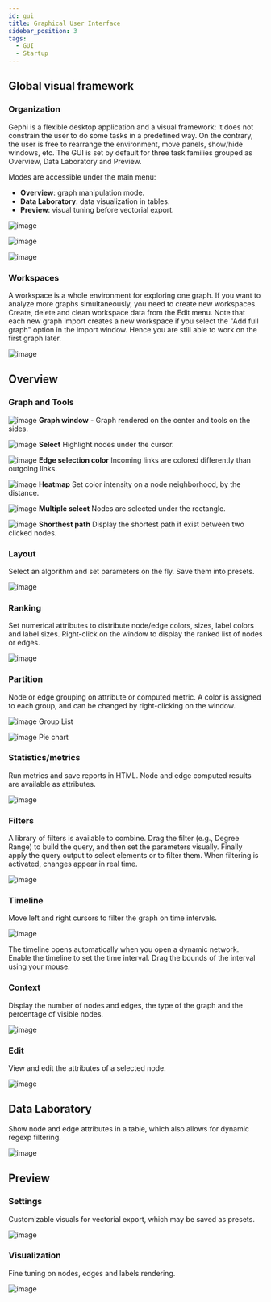 ```yaml
---
id: gui
title: Graphical User Interface
sidebar_position: 3
tags:
  - GUI
  - Startup
---
```

## Global visual framework

### Organization

Gephi is a flexible desktop application and a visual framework: it does not constrain the user to do some tasks in a predefined way. On the contrary, the user is free to rearrange the environment, move panels, show/hide windows, etc. The GUI is set by default for three task families grouped as Overview, Data Laboratory and Preview.

Modes are accessible under the main menu:
- **Overview**: graph manipulation mode.
- **Data Laboratory**: data visualization in tables.
- **Preview**: visual tuning before vectorial export.

![image](/docs/User_Manual/GUI/00_image.png)

![image](/docs/User_Manual/GUI/01_image.png)

![image](/docs/User_Manual/GUI/02_image.png)

### Workspaces

A workspace is a whole environment for exploring one graph. If you want to analyze more graphs simultaneously, you need to create new workspaces. Create, delete and clean workspace data from the Edit menu.
Note that each new graph import creates a new workspace if you select the "Add full graph" option in the import window. Hence you are still able to work on the first graph later.

![image](/docs/User_Manual/GUI/03_image.png)

## Overview

### Graph and Tools

![image](/docs/User_Manual/GUI/04_image.png)
**Graph window** - Graph rendered on the center and tools on the sides.

![image](/docs/User_Manual/GUI/05_image.png)
**Select** Highlight nodes under the cursor.

![image](/docs/User_Manual/GUI/06_image.png)
**Edge selection color** Incoming links are colored differently than outgoing links.

![image](/docs/User_Manual/GUI/07_image.png)
**Heatmap** Set color intensity on a node neighborhood, by the distance.

![image](/docs/User_Manual/GUI/08_image.png)
**Multiple select** Nodes are selected under the rectangle.

![image](/docs/User_Manual/GUI/09_image.png)
**Shorthest path** Display the shortest path if exist between two clicked nodes.

### Layout

Select an algorithm and set parameters on the fly. Save them into presets.

![image](/docs/User_Manual/GUI/10_image.png)

### Ranking

Set numerical attributes to distribute node/edge colors, sizes, label colors and label sizes. Right-click on the window to display the ranked list of nodes or edges.

![image](/docs/User_Manual/GUI/11_image.png)

### Partition

Node or edge grouping on attribute or computed metric. A color is assigned to each group, and can be changed by right-clicking on the window.

![image](/docs/User_Manual/GUI/12_image.png)
Group List

![image](/docs/User_Manual/GUI/13_image.png)
Pie chart

### Statistics/metrics

Run metrics and save reports in HTML. Node and edge computed results are available as attributes.

![image](/docs/User_Manual/GUI/14_image.png)

### Filters

A library of filters is available to combine. Drag the filter (e.g., Degree Range) to build the query, and then set the parameters visually. Finally apply the query output to select elements or to filter them. When filtering is activated, changes appear in real time.

![image](/docs/User_Manual/GUI/15_image.png)

### Timeline

Move left and right cursors to filter the graph on time intervals.

![image](/docs/User_Manual/GUI/16_image.png)

The timeline opens automatically when you open a dynamic network. Enable the timeline to set the time interval. Drag the bounds of the interval using your mouse.

### Context

Display the number of nodes and edges, the type of the graph and the percentage of visible nodes.

![image](/docs/User_Manual/GUI/17_image.png)

### Edit

View and edit the attributes of a selected node.

![image](/docs/User_Manual/GUI/18_image.png)

## Data Laboratory

Show node and edge attributes in a table, which also allows for dynamic regexp filtering.

![image](/docs/User_Manual/GUI/19_image.png)

## Preview

### Settings

Customizable visuals for vectorial export, which may be saved as presets.

![image](/docs/User_Manual/GUI/20_image.png)

### Visualization

Fine tuning on nodes, edges and labels rendering.

![image](/docs/User_Manual/GUI/21_image.png)